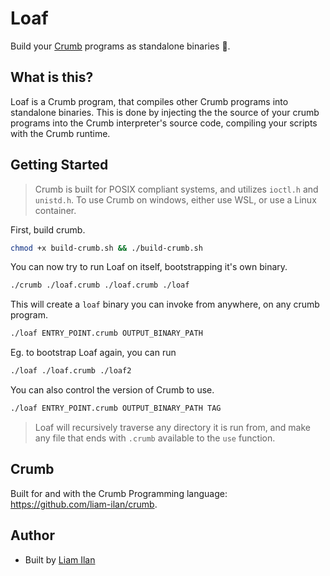 # Loaf
Build your [Crumb](https://github.com/liam-ilan/crumb) programs as standalone binaries 🍞.

## What is this?
Loaf is a Crumb program, that compiles other Crumb programs into standalone binaries. This is done by injecting the the source of your crumb programs into the Crumb interpreter's source code, compiling your scripts with the Crumb runtime.

## Getting Started
> Crumb is built for POSIX compliant systems, and utilizes `ioctl.h` and `unistd.h`. To use Crumb on windows, either use WSL, or use a Linux container.

First, build crumb.
```bash
chmod +x build-crumb.sh && ./build-crumb.sh
```

You can now try to run Loaf on itself, bootstrapping it's own binary.
```bash
./crumb ./loaf.crumb ./loaf.crumb ./loaf
```

This will create a `loaf` binary you can invoke from anywhere, on any crumb program.
```bash
./loaf ENTRY_POINT.crumb OUTPUT_BINARY_PATH
```

Eg. to bootstrap Loaf again, you can run
```bash
./loaf ./loaf.crumb ./loaf2
```

You can also control the version of Crumb to use.
```bash
./loaf ENTRY_POINT.crumb OUTPUT_BINARY_PATH TAG
```

> Loaf will recursively traverse any directory it is run from, and make any file that ends with `.crumb` available to the `use` function.

## Crumb
Built for and with the Crumb Programming language: https://github.com/liam-ilan/crumb.

## Author
- Built by [Liam Ilan](https://www.liamilan.com/)